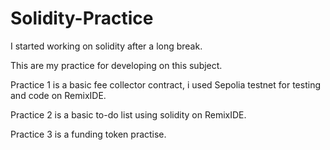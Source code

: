 # Solidity-Practice

I started working on solidity after a long break.

This are my practice for developing on this subject.

Practice 1 is a basic fee collector contract, i used Sepolia testnet for testing and code on RemixIDE.

Practice 2 is a basic to-do list using solidity on RemixIDE.

Practice 3 is a funding token practise.

